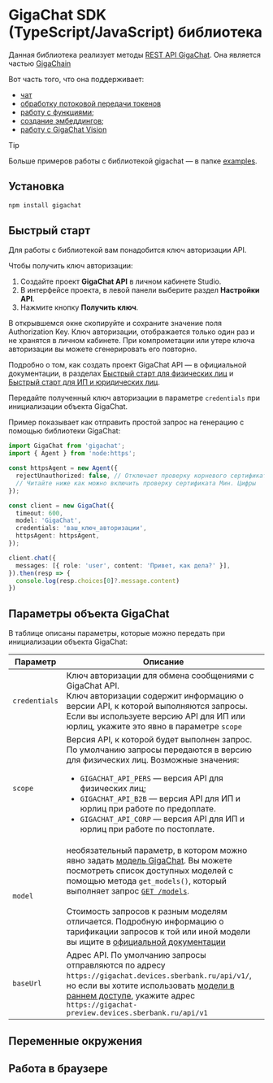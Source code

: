 # GigaChat SDK (TypeScript/JavaScript) библиотека
Данная библиотека реализует методы [REST API GigaChat](https://developers.sber.ru/docs/ru/gigachat/api/reference/rest/gigachat-api).
Она является частью [GigaChain](https://github.com/ai-forever/gigachain)

Вот часть того, что она поддерживает:
* [чат](examples/chat.ts)
* [обработку потоковой передачи токенов](examples/stream.ts)
* [работу с функциями](examples/chat_bot_with_functions.ts);
* [создание эмбеддингов](examples/embeddings.ts);
* [работу с GigaChat Vision](examples/vision.ts)

> [!TIP]
> Больше примеров работы с библиотекой gigachat — в папке [examples](examples/README.md).

## Установка

```sh
npm install gigachat
```

## Быстрый старт

Для работы с библиотекой вам понадобится ключ авторизации API.

Чтобы получить ключ авторизации:

1. Создайте проект **GigaChat API** в личном кабинете Studio.
2. В интерфейсе проекта, в левой панели выберите раздел **Настройки API**.
3. Нажмите кнопку **Получить ключ**.

В открывшемся окне скопируйте и сохраните значение поля Authorization Key. Ключ авторизации, отображается только один раз и не хранятся в личном кабинете. При компрометации или утере ключа авторизации вы можете сгенерировать его повторно.

Подробно о том, как создать проект GigaChat API — в официальной документации, в разделах [Быстрый старт для физических лиц](https://developers.sber.ru/docs/ru/gigachat/individuals-quickstart) и [Быстрый старт для ИП и юридических лиц](https://developers.sber.ru/docs/ru/gigachat/legal-quickstart).

Передайте полученный ключ авторизации в параметре `credentials` при инициализации объекта GigaChat.

Пример показывает как отправить простой запрос на генерацию с помощью библиотеки GigaChat:

```ts
import GigaChat from 'gigachat';
import { Agent } from 'node:https';

const httpsAgent = new Agent({
  rejectUnauthorized: false, // Отключает проверку корневого сертификата
  // Читайте ниже как можно включить проверку сертификата Мин. Цифры
});

const client = new GigaChat({
  timeout: 600,
  model: 'GigaChat',
  credentials: 'ваш_ключ_авторизации',
  httpsAgent: httpsAgent,
});

client.chat({
  messages: [{ role: 'user', content: 'Привет, как дела?' }],
}).then(resp => {
  console.log(resp.choices[0]?.message.content)
})
```

## Параметры объекта GigaChat

В таблице описаны параметры, которые можно передать при инициализации объекта GigaChat:

| Параметр      | Описание                                                                                                                                                                                                                                                                                                                                                                                                                                                                                                                                               |
|---------------| ------------------------------------------------------------------------------------------------------------------------------------------------------------------------------------------------------------------------------------------------------------------------------------------------------------------------------------------------------------------------------------------------------------------------------------------------------------------------------------------------------------------------------------------------------ |
| `credentials` | Ключ авторизации для обмена сообщениями с GigaChat API.<br />Ключ авторизации содержит информацию о версии API, к которой выполняются запросы. Если вы используете версию API для ИП или юрлиц, укажите это явно в параметре `scope`                                                                                                                                                                                                                                                                                                                   |
| `scope`       | Версия API, к которой будет выполнен запрос. По умолчанию запросы передаются в версию для физических лиц. Возможные значения:<ul><li>`GIGACHAT_API_PERS` — версия API для физических лиц;</li><li>`GIGACHAT_API_B2B` — версия API для ИП и юрлиц при работе по предоплате.</li><li>`GIGACHAT_API_CORP` — версия API для ИП и юрлиц при работе по постоплате.</li></ul>                                                                                                                                                                                 |
| `model`       | необязательный параметр, в котором можно явно задать [модель GigaChat](https://developers.sber.ru/docs/ru/gigachat/models). Вы можете посмотреть список доступных моделей с помощью метода `get_models()`, который выполняет запрос [`GET /models`](https://developers.sber.ru/docs/ru/gigachat/api/reference#get-models).<br /><br />Стоимость запросов к разным моделям отличается. Подробную информацию о тарификации запросов к той или иной модели вы ищите в [официальной документации](https://developers.sber.ru/docs/ru/gigachat/api/tariffs) |
| `baseUrl`     | Адрес API. По умолчанию запросы отправляются по адресу `https://gigachat.devices.sberbank.ru/api/v1/`, но если вы хотите использовать [модели в раннем доступе](https://developers.sber.ru/docs/ru/gigachat/models/preview-models), укажите адрес `https://gigachat-preview.devices.sberbank.ru/api/v1`   

## Переменные окружения

## Работа в браузере